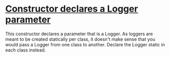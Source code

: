 # [Constructor declares a Logger parameter](http://fb-contrib.sourceforge.net/bugdescriptions.html#LO_SUSPECT_LOG_PARAMETER)

This constructor declares a parameter that is a Logger. As loggers are meant to be
			created statically per class, it doesn't make sense that you would pass a Logger from one
			class to another. Declare the Logger static in each class instead.